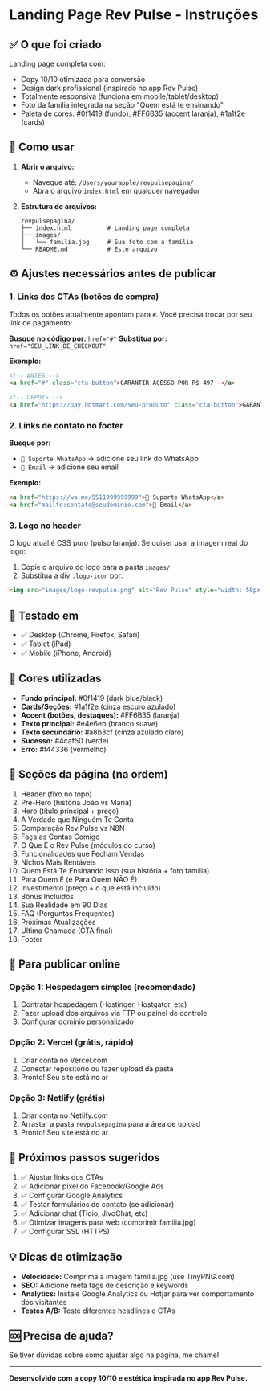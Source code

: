 # Landing Page Rev Pulse - Instruções

## ✅ O que foi criado

Landing page completa com:
- Copy 10/10 otimizada para conversão
- Design dark profissional (inspirado no app Rev Pulse)
- Totalmente responsiva (funciona em mobile/tablet/desktop)
- Foto da família integrada na seção "Quem está te ensinando"
- Paleta de cores: #0f1419 (fundo), #FF6B35 (accent laranja), #1a1f2e (cards)

## 🚀 Como usar

1. **Abrir o arquivo:**
   - Navegue até: `/Users/yourapple/revpulsepagina/`
   - Abra o arquivo `index.html` em qualquer navegador

2. **Estrutura de arquivos:**
   ```
   revpulsepagina/
   ├── index.html          # Landing page completa
   ├── images/
   │   └── familia.jpg     # Sua foto com a família
   └── README.md           # Este arquivo
   ```

## ⚙️ Ajustes necessários antes de publicar

### 1. Links dos CTAs (botões de compra)
Todos os botões atualmente apontam para `#`. Você precisa trocar por seu link de pagamento:

**Busque no código por:** `href="#"`
**Substitua por:** `href="SEU_LINK_DE_CHECKOUT"`

**Exemplo:**
```html
<!-- ANTES -->
<a href="#" class="cta-button">GARANTIR ACESSO POR R$ 497 →</a>

<!-- DEPOIS -->
<a href="https://pay.hotmart.com/seu-produto" class="cta-button">GARANTIR ACESSO POR R$ 497 →</a>
```

### 2. Links de contato no footer
**Busque por:**
- `💬 Suporte WhatsApp` → adicione seu link do WhatsApp
- `📧 Email` → adicione seu email

**Exemplo:**
```html
<a href="https://wa.me/5511999999999">💬 Suporte WhatsApp</a>
<a href="mailto:contato@seudominio.com">📧 Email</a>
```

### 3. Logo no header
O logo atual é CSS puro (pulso laranja). Se quiser usar a imagem real do logo:

1. Copie o arquivo do logo para a pasta `images/`
2. Substitua a div `.logo-icon` por:
```html
<img src="images/logo-revpulse.png" alt="Rev Pulse" style="width: 50px; height: 50px;">
```

## 📱 Testado em

- ✅ Desktop (Chrome, Firefox, Safari)
- ✅ Tablet (iPad)
- ✅ Mobile (iPhone, Android)

## 🎨 Cores utilizadas

- **Fundo principal:** #0f1419 (dark blue/black)
- **Cards/Seções:** #1a1f2e (cinza escuro azulado)
- **Accent (botões, destaques):** #FF6B35 (laranja)
- **Texto principal:** #e4e6eb (branco suave)
- **Texto secundário:** #a8b3cf (cinza azulado claro)
- **Sucesso:** #4caf50 (verde)
- **Erro:** #f44336 (vermelho)

## 📝 Seções da página (na ordem)

1. Header (fixo no topo)
2. Pre-Hero (história João vs Maria)
3. Hero (título principal + preço)
4. A Verdade que Ninguém Te Conta
5. Comparação Rev Pulse vs N8N
6. Faça as Contas Comigo
7. O Que É o Rev Pulse (módulos do curso)
8. Funcionalidades que Fecham Vendas
9. Nichos Mais Rentáveis
10. Quem Está Te Ensinando Isso (sua história + foto família)
11. Para Quem É (e Para Quem NÃO É)
12. Investimento (preço + o que está incluído)
13. Bônus Incluídos
14. Sua Realidade em 90 Dias
15. FAQ (Perguntas Frequentes)
16. Próximas Atualizações
17. Última Chamada (CTA final)
18. Footer

## 🚀 Para publicar online

### Opção 1: Hospedagem simples (recomendado)
1. Contratar hospedagem (Hostinger, Hostgator, etc)
2. Fazer upload dos arquivos via FTP ou painel de controle
3. Configurar domínio personalizado

### Opção 2: Vercel (grátis, rápido)
1. Criar conta no Vercel.com
2. Conectar repositório ou fazer upload da pasta
3. Pronto! Seu site está no ar

### Opção 3: Netlify (grátis)
1. Criar conta no Netlify.com
2. Arrastar a pasta `revpulsepagina` para a área de upload
3. Pronto! Seu site está no ar

## 📧 Próximos passos sugeridos

1. ✅ Ajustar links dos CTAs
2. ✅ Adicionar pixel do Facebook/Google Ads
3. ✅ Configurar Google Analytics
4. ✅ Testar formulários de contato (se adicionar)
5. ✅ Adicionar chat (Tidio, JivoChat, etc)
6. ✅ Otimizar imagens para web (comprimir familia.jpg)
7. ✅ Configurar SSL (HTTPS)

## 💡 Dicas de otimização

- **Velocidade:** Comprima a imagem familia.jpg (use TinyPNG.com)
- **SEO:** Adicione meta tags de descrição e keywords
- **Analytics:** Instale Google Analytics ou Hotjar para ver comportamento dos visitantes
- **Testes A/B:** Teste diferentes headlines e CTAs

## 🆘 Precisa de ajuda?

Se tiver dúvidas sobre como ajustar algo na página, me chame!

---

**Desenvolvido com a copy 10/10 e estética inspirada no app Rev Pulse.**
